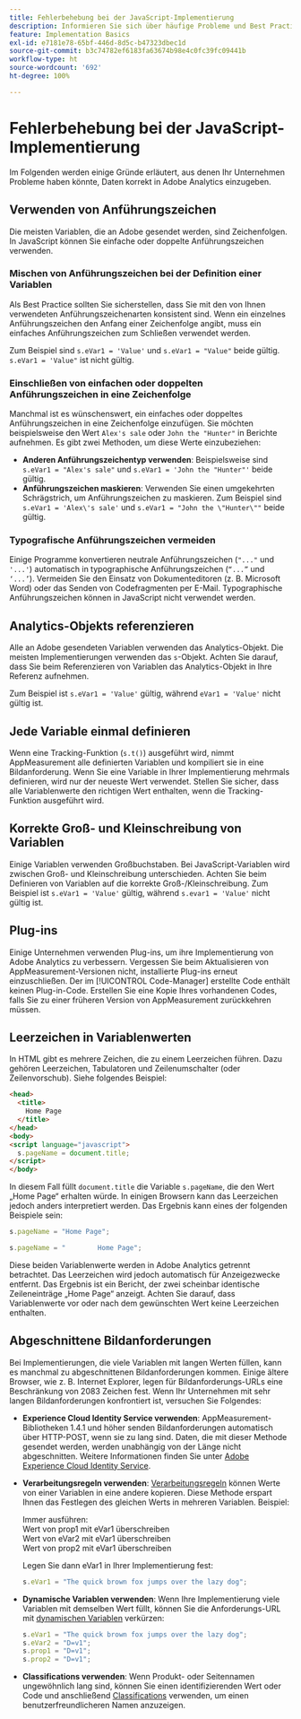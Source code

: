 ```yaml
---
title: Fehlerbehebung bei der JavaScript-Implementierung
description: Informieren Sie sich über häufige Probleme und Best Practices zur Fehlerbehebung bei der Implementierung von JavaScript.
feature: Implementation Basics
exl-id: e7181e78-65bf-446d-8d5c-b47323dbec1d
source-git-commit: b3c74782ef6183fa63674b98e4c0fc39fc09441b
workflow-type: ht
source-wordcount: '692'
ht-degree: 100%

---
```


# Fehlerbehebung bei der JavaScript-Implementierung

Im Folgenden werden einige Gründe erläutert, aus denen Ihr Unternehmen Probleme haben könnte, Daten korrekt in Adobe Analytics einzugeben.

## Verwenden von Anführungszeichen

Die meisten Variablen, die an Adobe gesendet werden, sind Zeichenfolgen. In JavaScript können Sie einfache oder doppelte Anführungszeichen verwenden.

### Mischen von Anführungszeichen bei der Definition einer Variablen

Als Best Practice sollten Sie sicherstellen, dass Sie mit den von Ihnen verwendeten Anführungszeichenarten konsistent sind. Wenn ein einzelnes Anführungszeichen den Anfang einer Zeichenfolge angibt, muss ein einfaches Anführungszeichen zum Schließen verwendet werden.

Zum Beispiel sind `s.eVar1 = 'Value'` und `s.eVar1 = "Value"` beide gültig. `s.eVar1 = 'Value"` ist nicht gültig.

### Einschließen von einfachen oder doppelten Anführungszeichen in eine Zeichenfolge

Manchmal ist es wünschenswert, ein einfaches oder doppeltes Anführungszeichen in eine Zeichenfolge einzufügen. Sie möchten beispielsweise den Wert `Alex's sale` oder `John the "Hunter"` in Berichte aufnehmen. Es gibt zwei Methoden, um diese Werte einzubeziehen:

* **Anderen Anführungszeichentyp verwenden**: Beispielsweise sind `s.eVar1 = "Alex's sale"` und `s.eVar1 = 'John the "Hunter"'` beide gültig.
* **Anführungszeichen maskieren**: Verwenden Sie einen umgekehrten Schrägstrich, um Anführungszeichen zu maskieren. Zum Beispiel sind `s.eVar1 = 'Alex\'s sale'` und `s.eVar1 = "John the \"Hunter\""` beide gültig.

### Typografische Anführungszeichen vermeiden

Einige Programme konvertieren neutrale Anführungszeichen (`"..."` und `'...'`) automatisch in typographische Anführungszeichen (`“...”` und `‘...’`). Vermeiden Sie den Einsatz von Dokumenteditoren (z. B. Microsoft Word) oder das Senden von Codefragmenten per E-Mail. Typographische Anführungszeichen können in JavaScript nicht verwendet werden.

## Analytics-Objekts referenzieren

Alle an Adobe gesendeten Variablen verwenden das Analytics-Objekt. Die meisten Implementierungen verwenden das `s`-Objekt. Achten Sie darauf, dass Sie beim Referenzieren von Variablen das Analytics-Objekt in Ihre Referenz aufnehmen.

Zum Beispiel ist `s.eVar1 = 'Value'` gültig, während `eVar1 = 'Value'` nicht gültig ist.

## Jede Variable einmal definieren

Wenn eine Tracking-Funktion (`s.t()`) ausgeführt wird, nimmt AppMeasurement alle definierten Variablen und kompiliert sie in eine Bildanforderung. Wenn Sie eine Variable in Ihrer Implementierung mehrmals definieren, wird nur der neueste Wert verwendet. Stellen Sie sicher, dass alle Variablenwerte den richtigen Wert enthalten, wenn die Tracking-Funktion ausgeführt wird.

## Korrekte Groß- und Kleinschreibung von Variablen

Einige Variablen verwenden Großbuchstaben. Bei JavaScript-Variablen wird zwischen Groß- und Kleinschreibung unterschieden. Achten Sie beim Definieren von Variablen auf die korrekte Groß-/Kleinschreibung. Zum Beispiel ist `s.eVar1 = 'Value'` gültig, während `s.evar1 = 'Value'` nicht gültig ist.

## Plug-ins

Einige Unternehmen verwenden Plug-ins, um ihre Implementierung von Adobe Analytics zu verbessern. Vergessen Sie beim Aktualisieren von AppMeasurement-Versionen nicht, installierte Plug-ins erneut einzuschließen. Der im [!UICONTROL Code-Manager] erstellte Code enthält keinen Plug-in-Code. Erstellen Sie eine Kopie Ihres vorhandenen Codes, falls Sie zu einer früheren Version von AppMeasurement zurückkehren müssen.

## Leerzeichen in Variablenwerten

In HTML gibt es mehrere Zeichen, die zu einem Leerzeichen führen. Dazu gehören Leerzeichen, Tabulatoren und Zeilenumschalter (oder Zeilenvorschub). Siehe folgendes Beispiel:

```html
<head>
  <title>
    Home Page
  </title>
</head>
<body>
<script language="javascript">
  s.pageName = document.title;
</script>
</body>
```

In diesem Fall füllt `document.title` die Variable `s.pageName`, die den Wert „Home Page“ erhalten würde. In einigen Browsern kann das Leerzeichen jedoch anders interpretiert werden. Das Ergebnis kann eines der folgenden Beispiele sein:

```js
s.pageName = "Home Page";
```

```js
s.pageName = "        Home Page";
```

Diese beiden Variablenwerte werden in Adobe Analytics getrennt betrachtet. Das Leerzeichen wird jedoch automatisch für Anzeigezwecke entfernt. Das Ergebnis ist ein Bericht, der zwei scheinbar identische Zeileneinträge „Home Page“ anzeigt. Achten Sie darauf, dass Variablenwerte vor oder nach dem gewünschten Wert keine Leerzeichen enthalten.

## Abgeschnittene Bildanforderungen

Bei Implementierungen, die viele Variablen mit langen Werten füllen, kann es manchmal zu abgeschnittenen Bildanforderungen kommen. Einige ältere Browser, wie z. B. Internet Explorer, legen für Bildanforderungs-URLs eine Beschränkung von 2083 Zeichen fest. Wenn Ihr Unternehmen mit sehr langen Bildanforderungen konfrontiert ist, versuchen Sie Folgendes:

* **Experience Cloud Identity Service verwenden**: AppMeasurement-Bibliotheken 1.4.1 und höher senden Bildanforderungen automatisch über HTTP-POST, wenn sie zu lang sind. Daten, die mit dieser Methode gesendet werden, werden unabhängig von der Länge nicht abgeschnitten. Weitere Informationen finden Sie unter [Adobe Experience Cloud Identity Service](https://experienceleague.adobe.com/docs/id-service/using/home.html?lang=de).
* **Verarbeitungsregeln verwenden**: [Verarbeitungsregeln](/help/admin/admin/c-processing-rules/processing-rules.md) können Werte von einer Variablen in eine andere kopieren. Diese Methode erspart Ihnen das Festlegen des gleichen Werts in mehreren Variablen. Beispiel:

   Immer ausführen:<br>
Wert von prop1 mit eVar1 überschreiben<br> Wert von eVar2 mit eVar1 überschreiben<br> Wert von prop2 mit eVar1 überschreiben<br>

   Legen Sie dann eVar1 in Ihrer Implementierung fest:

   ```js
   s.eVar1 = "The quick brown fox jumps over the lazy dog";
   ```

* **Dynamische Variablen verwenden**: Wenn Ihre Implementierung viele Variablen mit demselben Wert füllt, können Sie die Anforderungs-URL mit [dynamischen Variablen](/help/implement/vars/page-vars/dynamic-variables.md) verkürzen:

   ```js
   s.eVar1 = "The quick brown fox jumps over the lazy dog";
   s.eVar2 = "D=v1";
   s.prop1 = "D=v1";
   s.prop2 = "D=v1";
   ```

* **Classifications verwenden**: Wenn Produkt- oder Seitennamen ungewöhnlich lang sind, können Sie einen identifizierenden Wert oder Code und anschließend [Classifications](/help/components/classifications/c-classifications.md) verwenden, um einen benutzerfreundlicheren Namen anzuzeigen.
